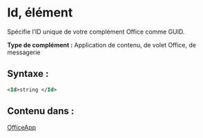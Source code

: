 
# Id, élément
Spécifie l’ID unique de votre complément Office comme GUID.

 **Type de complément :** Application de contenu, de volet Office, de messagerie


## Syntaxe :


```XML
<Id>string </Id>
```


## Contenu dans :

[OfficeApp](../../reference/manifest/officeapp.md)

